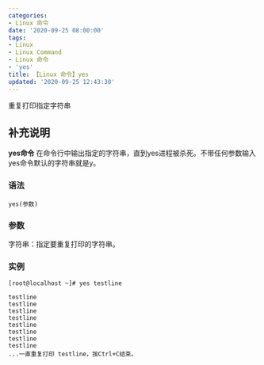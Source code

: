 ```yaml
---
categories:
- Linux 命令
date: '2020-09-25 08:00:00'
tags:
- Linux
- Linux Command
- Linux 命令
- 'yes'
title: 【Linux 命令】yes
updated: '2020-09-25 12:43:30'
---
```


重复打印指定字符串

## 补充说明

**yes命令** 在命令行中输出指定的字符串，直到yes进程被杀死。不带任何参数输入yes命令默认的字符串就是y。

###  语法

```shell
yes(参数)
```

###  参数

字符串：指定要重复打印的字符串。

###  实例

```shell
[root@localhost ~]# yes testline

testline
testline
testline
testline
testline
testline
testline
testline
...一直重复打印 testline，按Ctrl+C结束。
```


